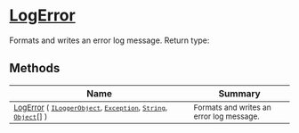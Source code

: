 # [LogError](./ILoggerObjectExtensions-100663346.md)

Formats and writes an error log message.
Return type:
## Methods

| Name | Summary | 
| --- | --- | 
| <sub>[LogError](./ILoggerObjectExtensions-100663346.md) ( [`ILoggerObject`](./../ILoggerObject.md), [`Exception`](https://docs.microsoft.com/en-us/dotnet/api/System.Exception), [`String`](https://docs.microsoft.com/en-us/dotnet/api/System.String), [`Object`](https://docs.microsoft.com/en-us/dotnet/api/System.Object)[] )</sub><img width=200/>| <sub>Formats and writes an error log message.</sub>| <br>



